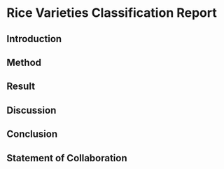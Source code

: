 # Rice Varieties Classification Report


## Introduction

## Method

## Result

## Discussion

## Conclusion

## Statement of Collaboration
